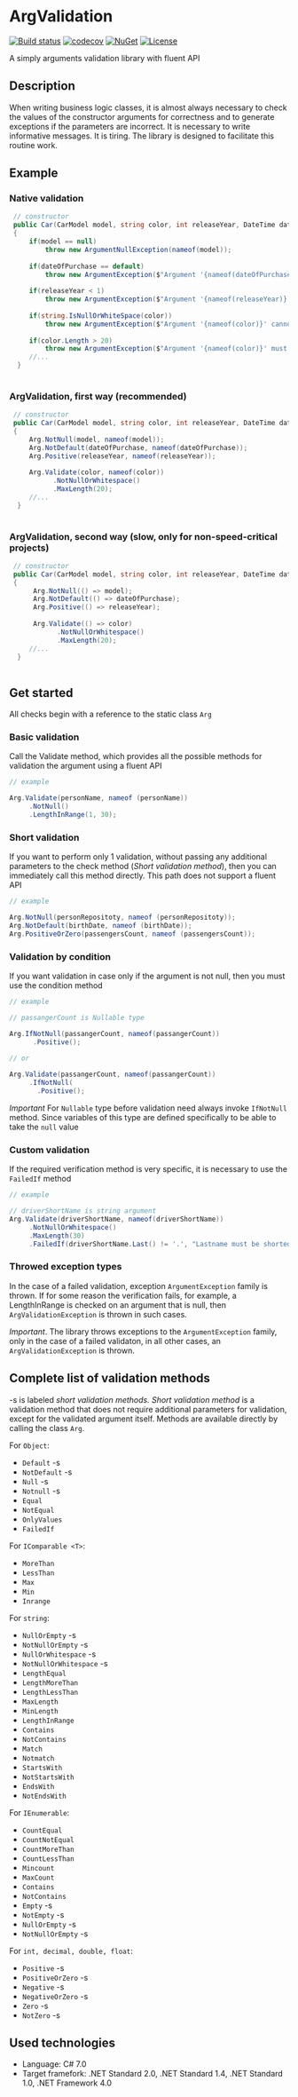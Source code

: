 # ArgValidation
[![Build status](https://travis-ci.org/mnkvsoft/ArgValidation.svg?branch=master)](https://travis-ci.org/mnkvsoft/ArgValidation)
[![codecov](https://codecov.io/gh/mnkvsoft/ArgValidation/branch/master/graph/badge.svg)](https://codecov.io/gh/mnkvsoft/ArgValidation)
[![NuGet](https://img.shields.io/nuget/v/ArgValidation.svg?style=flat)](https://www.nuget.org/packages/ArgValidation)
[![License](https://img.shields.io/badge/license-MIT-blue.svg)](LICENSE)

A simply arguments validation library with fluent API

## Description

When writing business logic classes, it is almost always necessary to check the values of the constructor arguments for correctness and to generate exceptions if the parameters are incorrect. It is necessary to write informative messages. It is tiring. The library is designed to facilitate this routine work.

## Example

### Native validation

```cs
 // constructor
 public Car(CarModel model, string color, int releaseYear, DateTime dateOfPurchase)
 {
     if(model == null)
         throw new ArgumentNullException(nameof(model));
            
     if(dateOfPurchase == default)
         throw new ArgumentException($"Argument '{nameof(dateOfPurchase)}' must be not default value");
            
     if(releaseYear < 1)
         throw new ArgumentException($"Argument '{nameof(releaseYear)}' must be more than 0. Current value: '{releaseYear}'");
                
     if(string.IsNullOrWhiteSpace(color))
         throw new ArgumentException($"Argument '{nameof(color)}' cannot be empty or whitespace. Current value: {color}");
            
     if(color.Length > 20)
         throw new ArgumentException($"Argument '{nameof(color)}' must be length less or equals than 20. Current length: {color.Length}");
     //...       
  }   
     
```

### ArgValidation, first way (recommended)

```cs
 // constructor
 public Car(CarModel model, string color, int releaseYear, DateTime dateOfPurchase)
 {
     Arg.NotNull(model, nameof(model));
     Arg.NotDefault(dateOfPurchase, nameof(dateOfPurchase));
     Arg.Positive(releaseYear, nameof(releaseYear));
            
     Arg.Validate(color, nameof(color))
           .NotNullOrWhitespace()
           .MaxLength(20);
     //...       
  }   
     
```

### ArgValidation, second way (slow, only for non-speed-critical projects)

```cs
 // constructor
 public Car(CarModel model, string color, int releaseYear, DateTime dateOfPurchase)
 {
      Arg.NotNull(() => model);
      Arg.NotDefault(() => dateOfPurchase);
      Arg.Positive(() => releaseYear);
                
      Arg.Validate(() => color)
            .NotNullOrWhitespace()
            .MaxLength(20);
     //...       
  }   
     
```
## Get started

All checks begin with a reference to the static class `Arg`

### Basic validation

Call the Validate method, which provides all the possible methods for validation the argument using a fluent API

```cs
// example

Arg.Validate(personName, nameof (personName))
     .NotNull()
     .LengthInRange(1, 30);
```

### Short validation

If you want to perform only 1 validation, without passing any additional parameters to the check method (*Short validation method*), then you can immediately call this method directly. This path does not support a fluent API

```cs
// example

Arg.NotNull(personRepositoty, nameof (personRepositoty));
Arg.NotDefault(birthDate, nameof (birthDate));
Arg.PositiveOrZero(passengersCount, nameof (passengersCount));
```

### Validation by condition

If you want validation in case only if the argument is not null, then you must use the condition method

```cs
// example

// passangerCount is Nullable type

Arg.IfNotNull(passangerCount, nameof(passangerCount))
      .Positive();  
      
// or

Arg.Validate(passangerCount, nameof(passangerCount))
     .IfNotNull(
       .Positive();
```

*Important* For `Nullable` type before validation need always invoke `IfNotNull` method. Since variables of this type are defined specifically to be able to take the `null` value

### Custom validation

If the required verification method is very specific, it is necessary to use the `FailedIf` method

```cs
// example

// driverShortName is string argument
Arg.Validate(driverShortName, nameof(driverShortName))
     .NotNullOrWhitespace()
     .MaxLength(30)
     .FailedIf(driverShortName.Last() != '.', "Lastname must be shorted. Last char must be '.'");
```

### Throwed exception types

In the case of a failed validation, exception `ArgumentException` family is thrown.
If for some reason the verification fails, for example, a LengthInRange is checked on an argument that is null, then `ArgValidationException` is thrown in such cases.

*Important*. The library throws exceptions to the `ArgumentException` family, only in the case of a failed validaton, in all other cases, an `ArgValidationException` is thrown.

## Complete list of validation methods

-s is labeled *short validation methods.*
*Short validation method* is a validation method that does not require additional parameters for validation, except for the validated argument itself.
Methods are available directly by calling the class `Arg`.


For `Object`:

- `Default` -s
- `NotDefault` -s
- `Null` -s
- `Notnull` -s
- `Equal`
- `NotEqual`
- `OnlyValues`
- `FailedIf`

For `IComparable <T>`:

- `MoreThan`
- `LessThan`
- `Max`
- `Min`
- `Inrange`

For `string`:

- `NullOrEmpty`  -s
- `NotNullOrEmpty`  -s
- `NullOrWhitespace`  -s
- `NotNullOrWhitespace`  -s
- `LengthEqual`
- `LengthMoreThan`
- `LengthLessThan`
- `MaxLength`
- `MinLength`
- `LengthInRange`
- `Contains`
- `NotContains`
- `Match`
- `Notmatch`
- `StartsWith`
- `NotStartsWith`
- `EndsWith`
- `NotEndsWith`

For `IEnumerable`:

- `CountEqual`
- `CountNotEqual`
- `CountMoreThan`
- `CountLessThan`
- `Mincount`
- `MaxCount`
- `Contains`
- `NotContains`
- `Empty` -s
- `NotEmpty` -s
- `NullOrEmpty` -s
- `NotNullOrEmpty` -s

For `int, decimal, double, float`:

- `Positive` -s
- `PositiveOrZero` -s
- `Negative` -s
- `NegativeOrZero` -s
- `Zero` -s
- `NotZero` -s


## Used technologies

- Language: C# 7.0
- Target framefork: .NET Standard 2.0, .NET Standard 1.4, .NET Standard 1.0, .NET Framework 4.0
